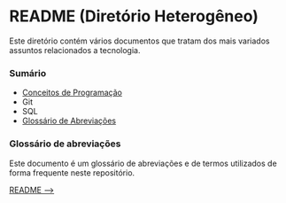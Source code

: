 # README (Diretório Heterogêneo)

Este diretório contém vários documentos que tratam dos mais variados assuntos relacionados a tecnologia.

### Sumário

- [Conceitos de Programação](./conceitos-programacao/README.md)
- Git
- SQL
- [Glossário de Abreviações](./glossario-abreviacoes.md)

### Glossário de abreviações

Este documento é um glossário de abreviações e de termos utilizados de forma frequente neste repositório.

[README -->](../README.md)